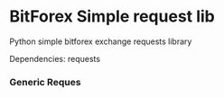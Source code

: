 # BitForex Simple request lib
Python simple bitforex exchange requests library

Dependencies: requests 

### Generic Reques
